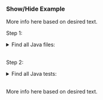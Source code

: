 
### Show/Hide Example

More info here based on desired text.

Step 1:
<details><summary>Find all Java files:</summary>
<p><pre>find . -name "*.java"</pre></p></details>
<br/>

Step 2:
<details><summary>Find all Java tests:</summary>
<p><pre>find . -name "*Test.java"</pre></p></details>
<br/>

More info here based on desired text.
